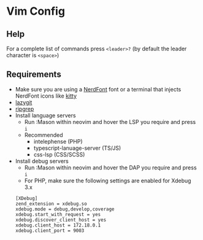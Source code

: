 # Vim Config

## Help

For a complete list of commands press `<leader>?` (by default the leader character is `<space>`)

## Requirements

- Make sure you are using a [NerdFont](https://www.nerdfonts.com/) font or a terminal that injects NerdFont icons like
  [kitty](https://sw.kovidgoyal.net/kitty/)
- [lazygit](https://github.com/jesseduffield/lazygit)
- [ripgrep](https://github.com/BurntSushi/ripgrep)
- Install language servers
    - Run :Mason within neovim and hover the LSP you require and press `i`
    - Recommended
        - intelephense (PHP)
        - typescript-lanuage-server (TS/JS)
        - css-lsp (CSS/SCSS)
- Install debug servers
    - Run :Mason within neovim and hover the DAP you require and press `i`
    - For PHP, make sure the following settings are enabled for Xdebug 3.x
    ```
    [XDebug]
    zend_extension = xdebug.so
    xdebug.mode = debug,develop,coverage
    xdebug.start_with_request = yes
    xdebug.discover_client_host = yes
    xdebug.client_host = 172.18.0.1
    xdebug.client_port = 9003
    ```

